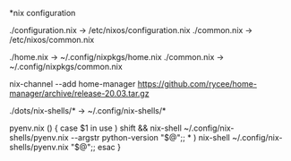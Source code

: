 *nix configuration

./configuration.nix -> /etc/nixos/configuration.nix
./common.nix        -> /etc/nixos/common.nix


./home.nix   -> ~/.config/nixpkgs/home.nix
./common.nix -> ~/.config/nixpkgs/common.nix

nix-channel --add home-manager https://github.com/rycee/home-manager/archive/release-20.03.tar.gz


./dots/nix-shells/* -> ~/.config/nix-shells/*


pyenv.nix () {
	case $1 in
		use ) shift && nix-shell ~/.config/nix-shells/pyenv.nix --argstr python-version "$@";;
		* ) nix-shell ~/.config/nix-shells/pyenv.nix "$@";;
	esac
}

